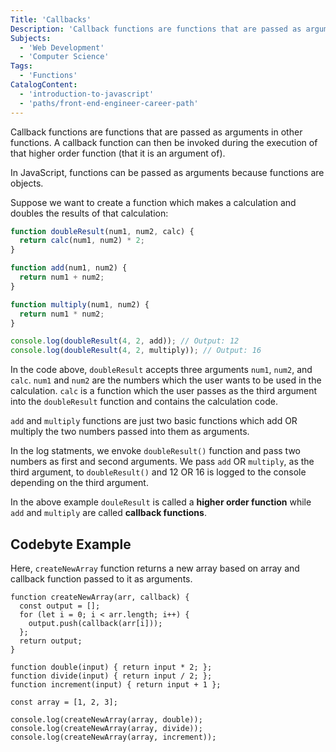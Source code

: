 ```yaml
---
Title: 'Callbacks'
Description: 'Callback functions are functions that are passed as arguments in other functions. A callback function can then be invoked during the execution of that higher order function (that it is an argument of). In JavaScript, functions can be passed as arguments because functions are objects. Suppose there are two functions, functionA() and functionB(): js function functionA(num1, num2) { return num1 + num2; }'
Subjects:
  - 'Web Development'
  - 'Computer Science'
Tags:
  - 'Functions'
CatalogContent:
  - 'introduction-to-javascript'
  - 'paths/front-end-engineer-career-path'
---
```


Callback functions are functions that are passed as arguments in other functions. A callback function can then be invoked during the execution of that higher order function (that it is an argument of).

In JavaScript, functions can be passed as arguments because functions are objects.

Suppose we want to create a function which makes a calculation and doubles the results of that calculation:

```js
function doubleResult(num1, num2, calc) {
  return calc(num1, num2) * 2;
}

function add(num1, num2) {
  return num1 + num2;
}

function multiply(num1, num2) {
  return num1 * num2;
}

console.log(doubleResult(4, 2, add)); // Output: 12
console.log(doubleResult(4, 2, multiply)); // Output: 16
```

In the code above, `doubleResult` accepts three arguments `num1`, `num2`, and `calc`. `num1` and `num2` are the numbers which the user wants to be used in the calculation. `calc` is a function which the user passes as the third argument into the `doubleResult` function and contains the calculation code.

`add` and `multiply` functions are just two basic functions which add OR multiply the two numbers passed into them as arguments.

In the log statments, we envoke `doubleResult()` function and pass two numbers as first and second arguments. We pass `add` OR `multiply`, as the third argument, to `doubleResult()` and 12 OR 16 is logged to the console depending on the third argument.

In the above example `douleResult` is called a **higher order function** while `add` and `multiply` are called **callback functions**.

## Codebyte Example

Here, `createNewArray` function returns a new array based on array and callback function passed to it as arguments.

```codebyte/javascript
function createNewArray(arr, callback) {
  const output = [];
  for (let i = 0; i < arr.length; i++) {
    output.push(callback(arr[i]));
  };
  return output;
}

function double(input) { return input * 2; };
function divide(input) { return input / 2; };
function increment(input) { return input + 1 };

const array = [1, 2, 3];

console.log(createNewArray(array, double));
console.log(createNewArray(array, divide));
console.log(createNewArray(array, increment));
```
